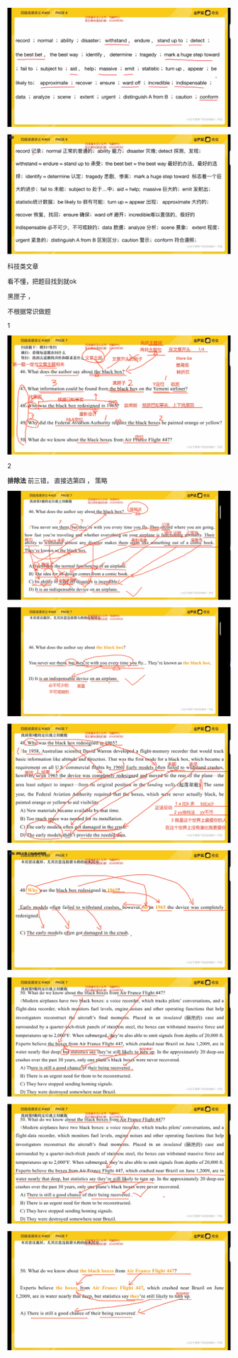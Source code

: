 



![image-20231105153115277](assets/image-20231105153115277.png)

 

![image-20231106215606444](assets/image-20231106215606444.png)



科技类文章

看不懂，把题目找到就ok



黑匣子  ， 

不根据常识做题







1

![image-20231106172627995](assets/image-20231106172627995.png)





2

**排除法**  前三错， 直接选第四 ，  策略

![image-20231106210216355](assets/image-20231106210216355.png)

![image-20231106210206003](assets/image-20231106210206003.png)





![image-20231106213115620](assets/image-20231106213115620.png)

![image-20231106213201892](assets/image-20231106213201892.png)





![image-20231106214727901](assets/image-20231106214727901.png)





![image-20231106215300878](assets/image-20231106215300878.png)

![image-20231106215336146](assets/image-20231106215336146.png)

